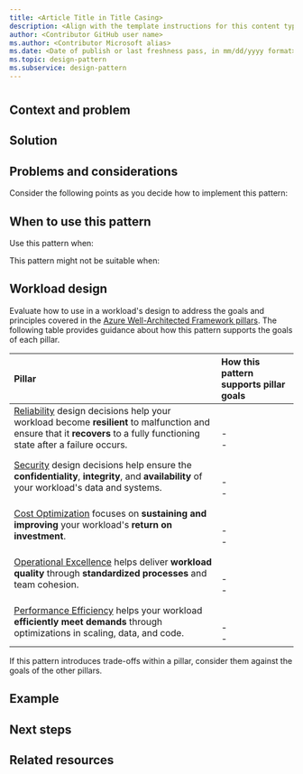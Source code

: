 ```yaml
---
title: <Article Title in Title Casing>
description: <Align with the template instructions for this content type.>
author: <Contributor GitHub user name>
ms.author: <Contributor Microsoft alias>
ms.date: <Date of publish or last freshness pass, in mm/dd/yyyy format>
ms.topic: design-pattern
ms.subservice: design-pattern
---
```

# <!-- Article title in sentence casing -->

<!-- Add a brief introductory paragraph with no heading. -->

## Context and problem

<!-- Provide a brief background about the pattern and the problem that the pattern addresses.-->

## Solution

<!-- Describe the solution that you introduced in the previous section. -->

## Problems and considerations

Consider the following points as you decide how to implement this pattern:

<!-- Add a bulleted list of topics to consider before the solution is implemented. -->

## When to use this pattern

Use this pattern when:

<!--Add a bulleted-list of items that describe when this pattern is a good choice.-->

This pattern might not be suitable when:

<!--Add a bulleted-list of items that describe when this pattern is not a good choice.-->

## Workload design

Evaluate how to use <!--insert name of pattern--> in a workload's design to address the goals and principles covered in the [Azure Well-Architected Framework pillars](/azure/well-architected/pillars). The following table provides guidance about how this pattern supports the goals of each pillar.

<!--
In the following table, include only the relevant rows.
Don't add information that's not part of the Well-Architected Framework pillars.
-->

| Pillar | How this pattern supports pillar goals |
| :----- | :------------------------------------- |
| [Reliability](/azure/well-architected/reliability/checklist) design decisions help your workload become **resilient** to malfunction and ensure that it **recovers** to a fully functioning state after a failure occurs. | <!--Explanation--><br><br> - <!--[Guide code and relevant guide name](<link>)--><br> - <!--[Guide code and relevant guide name](<link>)--> |
| [Security](/azure/well-architected/security/checklist) design decisions help ensure the **confidentiality**, **integrity**, and **availability** of your workload's data and systems. | <!--Explanation--><br><br> - <!--[Guide code and relevant guide name](<link>)--><br> - <!--[Guide code and relevant guide name](<link>)--> |
| [Cost Optimization](/azure/well-architected/cost-optimization/checklist) focuses on **sustaining and improving** your workload's **return on investment**. | <!--Explanation--><br><br> - <!--[Guide code and relevant guide name](<link>)--><br> - <!--[Guide code and relevant guide name](<link>)--> |
| [Operational Excellence](/azure/well-architected/operational-excellence/checklist) helps deliver **workload quality** through **standardized processes** and team cohesion. | <!--Explanation--><br><br> - <!--[Guide code and relevant guide name](<link>)--><br> - <!--[Guide code and relevant guide name](<link>)--> |
| [Performance Efficiency](/azure/well-architected/performance-efficiency/checklist) helps your workload **efficiently meet demands** through optimizations in scaling, data, and code. | <!--Explanation--><br><br> - <!--[Guide code and relevant guide name](<link>)--><br> - <!--[Guide code and relevant guide name](<link>)--> |

If this pattern introduces trade-offs within a pillar, consider them against the goals of the other pillars.

## Example

<!-- Include a working sample that shows a real-world application. -->

## Next steps

<!--
- Add a bulleted list of links to third-party or Microsoft topics that can help customers build the workload.
- Link formats: 
  - Make Learn links site relative (for example, /azure/<feature>/<article-name>).
  - Start third-party links with `https://` and omit `en-us` unless the links don't work without it.
  - Omit a trailing slash, unless that is how the final URL renders after redirects.
-->

## Related resources

<!-- Add a bulleted list of links to related architecture information in the AAC TOC. -->

